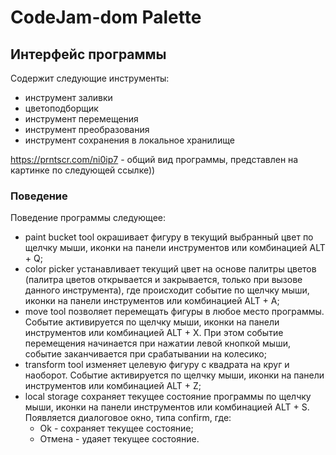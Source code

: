 # CodeJam-dom Palette

## Интерфейс программы 
Содержит следующие инструменты:
- инструмент заливки
- цветоподборщик
- инструмент перемещения
- инструмент преобразования 
- инструмент сохранения в локальное хранилище

https://prntscr.com/ni0ip7 - общий вид программы, представлен на картинке по следующей ссылке))

### Поведение 

Поведение программы следующее:
- paint bucket tool окрашивает фигуру в текущий выбранный цвет по щелчку мыши, иконки на панели инструментов или комбинацией ALT + Q;
- color picker устанавливает текущий цвет на основе палитры цветов (палитра цветов открывается и закрывается, только при вызове данного инструмента), где происходит событие по щелчку мыши, иконки на панели инструментов или комбинацией ALT + A;
- move tool позволяет перемещать фигуры в любое место программы. Событие активируется по щелчку мыши, иконки на панели инструментов или комбинацией ALT + X. При этом событие перемещения начинается при нажатии левой кнопкой мыши, событие заканчивается при срабатывании на колесико;
- transform tool изменяет целевую фигуру с квадрата на круг и наоборот. Событие активируется по щелчку мыши, иконки на панели инструментов или комбинацией ALT + Z; 
- local storage сохраняет текущее состояние программы по щелчку мыши, иконки на панели инструментов или комбинацией ALT + S. Появляется диалоговое окно, типа confirm, где:
    - Ok - сохраняет текущее состояние;
    - Отмена - удаяет текущее состояние.

